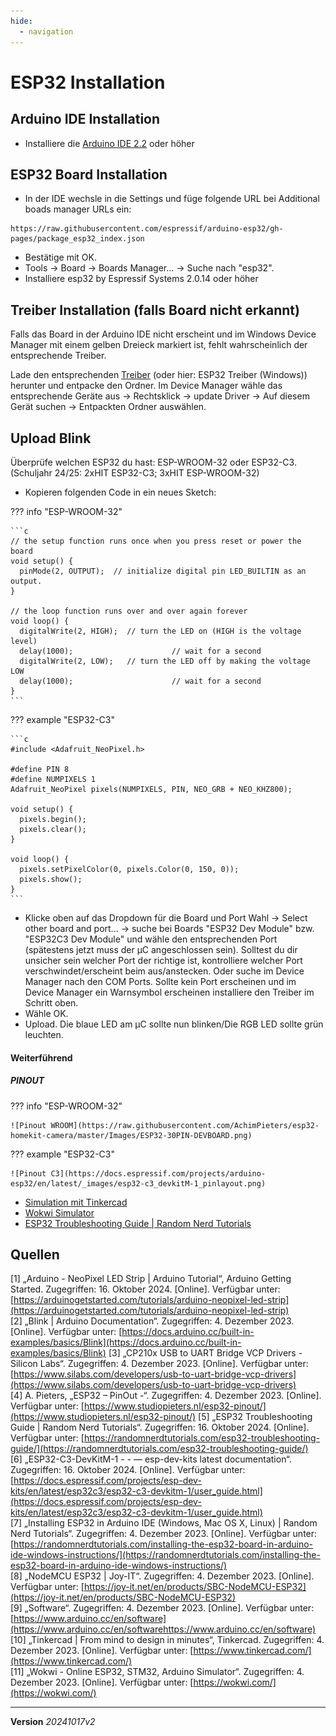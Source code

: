 ```yaml
---
hide:
  - navigation
---
```


# ESP32 Installation

## Arduino IDE Installation

* Installiere die [Arduino IDE 2.2](https://www.arduino.cc/en/software) oder höher

## ESP32 Board Installation

* In der IDE wechsle in die Settings und füge folgende URL bei Additional boads manager URLs ein: 

```
https://raw.githubusercontent.com/espressif/arduino-esp32/gh-pages/package_esp32_index.json
```

* Bestätige mit OK.
* Tools -> Board -> Boards Manager... -> Suche nach "esp32".
* Installiere esp32 by Espressif Systems 2.0.14 oder höher

## Treiber Installation (falls Board nicht erkannt)

Falls das Board in der Arduino IDE nicht erscheint und im Windows Device Manager mit einem gelben Dreieck markiert ist, fehlt wahrscheinlich der entsprechende Treiber.

Lade den entsprechenden [Treiber](https://www.silabs.com/developers/usb-to-uart-bridge-vcp-drivers?tab=downloads) (oder hier: ESP32 Treiber (Windows)) herunter und entpacke den Ordner. Im Device Manager wähle das entsprechende Geräte aus -> Rechtsklick -> update Driver -> Auf diesem Gerät suchen -> Entpackten Ordner auswählen.

## Upload Blink

Überprüfe welchen ESP32 du hast: ESP-WROOM-32 oder ESP32-C3. (Schuljahr 24/25: 2xHIT ESP32-C3; 3xHIT ESP-WROOM-32)

* Kopieren folgenden Code in ein neues Sketch:

??? info "ESP-WROOM-32"

    ```c
    // the setup function runs once when you press reset or power the board
    void setup() {
      pinMode(2, OUTPUT);  // initialize digital pin LED_BUILTIN as an output.
    }
    
    // the loop function runs over and over again forever
    void loop() {
      digitalWrite(2, HIGH);  // turn the LED on (HIGH is the voltage level)
      delay(1000);                      // wait for a second
      digitalWrite(2, LOW);   // turn the LED off by making the voltage LOW
      delay(1000);                      // wait for a second
    }
    ```

??? example "ESP32-C3"

    ```c
    #include <Adafruit_NeoPixel.h>
    
    #define PIN 8
    #define NUMPIXELS 1
    Adafruit_NeoPixel pixels(NUMPIXELS, PIN, NEO_GRB + NEO_KHZ800);
    
    void setup() {
      pixels.begin();
      pixels.clear();
    }
    
    void loop() {
      pixels.setPixelColor(0, pixels.Color(0, 150, 0));
      pixels.show();
    }
    ```

* Klicke oben auf das Dropdown für die Board und Port Wahl -> Select other board and port... -> suche bei Boards "ESP32 Dev Module" bzw. "ESP32C3 Dev Module" und wähle den entsprechenden Port (spätestens jetzt muss der μC angeschlossen sein). Solltest du dir unsicher sein welcher Port der richtige ist, kontrolliere welcher Port verschwindet/erscheint beim aus/anstecken. Oder suche im Device Manager nach den COM Ports. Sollte kein Port erscheinen und im Device Manager ein Warnsymbol erscheinen installiere den Treiber im Schritt oben.
* Wähle OK.
* Upload. Die blaue LED am μC sollte nun blinken/Die RGB LED sollte grün leuchten.

#### Weiterführend

##### PINOUT

??? info "ESP-WROOM-32"

    ![Pinout WROOM](https://raw.githubusercontent.com/AchimPieters/esp32-homekit-camera/master/Images/ESP32-30PIN-DEVBOARD.png)

??? example "ESP32-C3"

    ![Pinout C3](https://docs.espressif.com/projects/arduino-esp32/en/latest/_images/esp32-c3_devkitM-1_pinlayout.png)

- [Simulation mit Tinkercad](https://www.tinkercad.com/)
- [Wokwi Simulator](https://wokwi.com/)
- [ESP32 Troubleshooting Guide | Random Nerd Tutorials](https://randomnerdtutorials.com/esp32-troubleshooting-guide/)

## Quellen

[1] „Arduino - NeoPixel LED Strip | Arduino Tutorial“, Arduino Getting Started. Zugegriffen: 16. Oktober 2024. [Online]. Verfügbar unter: [https://arduinogetstarted.com/tutorials/arduino-neopixel-led-strip](https://arduinogetstarted.com/tutorials/arduino-neopixel-led-strip)   
[2] „Blink | Arduino Documentation“. Zugegriffen: 4. Dezember 2023. [Online]. Verfügbar unter: [https://docs.arduino.cc/built-in-examples/basics/Blink](https://docs.arduino.cc/built-in-examples/basics/Blink)
[3] „CP210x USB to UART Bridge VCP Drivers - Silicon Labs“. Zugegriffen: 4. Dezember 2023. [Online]. Verfügbar unter: [https://www.silabs.com/developers/usb-to-uart-bridge-vcp-drivers](https://www.silabs.com/developers/usb-to-uart-bridge-vcp-drivers)   
[4] A. Pieters, „ESP32 – PinOut -“. Zugegriffen: 4. Dezember 2023. [Online]. Verfügbar unter: [https://www.studiopieters.nl/esp32-pinout/](https://www.studiopieters.nl/esp32-pinout/)
[5] „ESP32 Troubleshooting Guide | Random Nerd Tutorials“. Zugegriffen: 16. Oktober 2024. [Online]. Verfügbar unter: [https://randomnerdtutorials.com/esp32-troubleshooting-guide/](https://randomnerdtutorials.com/esp32-troubleshooting-guide/)   
[6] „ESP32-C3-DevKitM-1 - - — esp-dev-kits latest documentation“. Zugegriffen: 16. Oktober 2024. [Online]. Verfügbar unter: [https://docs.espressif.com/projects/esp-dev-kits/en/latest/esp32c3/esp32-c3-devkitm-1/user_guide.html](https://docs.espressif.com/projects/esp-dev-kits/en/latest/esp32c3/esp32-c3-devkitm-1/user_guide.html)   
[7] „Installing ESP32 in Arduino IDE (Windows, Mac OS X, Linux) | Random Nerd Tutorials“. Zugegriffen: 4. Dezember 2023. [Online]. Verfügbar unter: [https://randomnerdtutorials.com/installing-the-esp32-board-in-arduino-ide-windows-instructions/](https://randomnerdtutorials.com/installing-the-esp32-board-in-arduino-ide-windows-instructions/)   
[8] „NodeMCU ESP32 | Joy-IT“. Zugegriffen: 4. Dezember 2023. [Online]. Verfügbar unter: [https://joy-it.net/en/products/SBC-NodeMCU-ESP32](https://joy-it.net/en/products/SBC-NodeMCU-ESP32)   
[9] „Software“. Zugegriffen: 4. Dezember 2023. [Online]. Verfügbar unter: [https://www.arduino.cc/en/software](https://www.arduino.cc/en/softwarehttps://www.arduino.cc/en/software)   
[10] „Tinkercad | From mind to design in minutes“, Tinkercad. Zugegriffen: 4. Dezember 2023. [Online]. Verfügbar unter: [https://www.tinkercad.com/](https://www.tinkercad.com/)   
[11] „Wokwi - Online ESP32, STM32, Arduino Simulator“. Zugegriffen: 4. Dezember 2023. [Online]. Verfügbar unter: [https://wokwi.com/](https://wokwi.com/)   


---
**Version** *20241017v2*